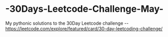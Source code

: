 # -30Days-Leetcode-Challenge-May-
My pythonic solutions to the 30Day Leetcode challenge -- https://leetcode.com/explore/featured/card/30-day-leetcoding-challenge/
